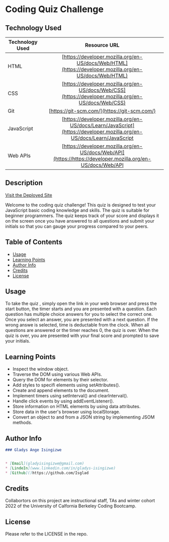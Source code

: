 # Coding Quiz Challenge

## Technology Used 

| Technology Used         | Resource URL           | 
| ------------- |:-------------:| 
| HTML    | [https://developer.mozilla.org/en-US/docs/Web/HTML](https://developer.mozilla.org/en-US/docs/Web/HTML) | 
| CSS     | [https://developer.mozilla.org/en-US/docs/Web/CSS](https://developer.mozilla.org/en-US/docs/Web/CSS)      |   
| Git | [https://git-scm.com/](https://git-scm.com/)     |   
| JavaScript     | [https://developer.mozilla.org/en-US/docs/Learn/JavaScript](https://developer.mozilla.org/en-US/docs/Learn/JavaScript     |
| Web APIs     | [https://developer.mozilla.org/en-US/docs/Web/API](https://https://developer.mozilla.org/en-US/docs/Web/API     |

## Description 

[Visit the Deployed Site](https://isglad.github.io/code-quiz/)

Welcome to the coding quiz challenge!
This quiz is designed to test your JavaScript basic coding knowledge and skills. The quiz is suitable for beginner programmers.
The quiz keeps track of your score and displays it on the screen once you have answered to all questions and submit your initials so that you can gauge your progress compared to your peers.

## Table of Contents

* [Usage](#usage)
* [Learning Points](#learning-points)
* [Author Info](#author-info)
* [Credits](#credits)
* [License](#license)

## Usage

To take the quiz , simply open the link in your web browser and press the start button, the timer starts and you are presented with a question. Each question has multiple choice answers for you to select the correct one. Once you select an answer, you are presented with a next question. If the wrong answe is selected, time is deductable from the clock. When all questions are answered or the timer reaches 0, the quiz is over. When the quiz is over, you are presented with your final score and prompted to save your initials.

## Learning Points

- Inspect the window object.
- Traverse the DOM using various Web APIs.
- Query the DOM for elements by their selector.
- Add styles to specifi elements using setAttributes().
- Create and append elements to the document.
- Implement timers using setInterval() and clearInterval().
- Handle click events by using addEventListener().
- Store information on HTML elements by using data attributes.
- Store data in the user's browser using localStorage.
- Convert an object to and from a JSON string by implementing JSOM methods.

## Author Info

```md
### Gladys Ange Isingizwe 


* [Email](gladyisingizwe@gmail.com)
* [LindeIn](www.linkedin.com/in/gladys-isingizwe)
* [Github]()https://github.com/Isglad
```

## Credits

Collabortors on this project are instructional staff, TAs and winter cohort 2022 of the University of Calfornia Berkeley Coding Bootcamp.

## License

Please refer to the LICENSE in the repo.